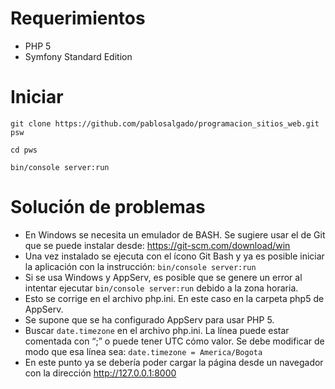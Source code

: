 Requerimientos
==============
  * PHP 5
  * Symfony Standard Edition
  
Iniciar
=======

`git clone https://github.com/pablosalgado/programacion_sitios_web.git psw`

`cd pws`

`bin/console server:run`

Solución de problemas
=====================

  * En Windows se necesita un emulador de BASH. Se sugiere usar el de Git que se puede instalar desde: https://git-scm.com/download/win
  * Una vez instalado se ejecuta con el ícono Git Bash y ya es posible iniciar la aplicación  con la instrucción: `bin/console server:run`
  * Si se usa Windows y AppServ, es posible que se genere un error al intentar ejecutar `bin/console server:run` debido a la zona horaria.
  * Esto se corrige en el archivo php.ini. En este caso en la carpeta php5 de AppServ.
  * Se supone que se ha configurado AppServ para usar PHP 5.
  * Buscar `date.timezone` en el archivo php.ini. La línea puede estar comentada con “;” o puede tener UTC cómo valor. Se debe modificar de modo que esa línea sea: `date.timezone = America/Bogota`
  * En este punto ya se debería poder cargar la página desde un navegador con la dirección http://127.0.0.1:8000

